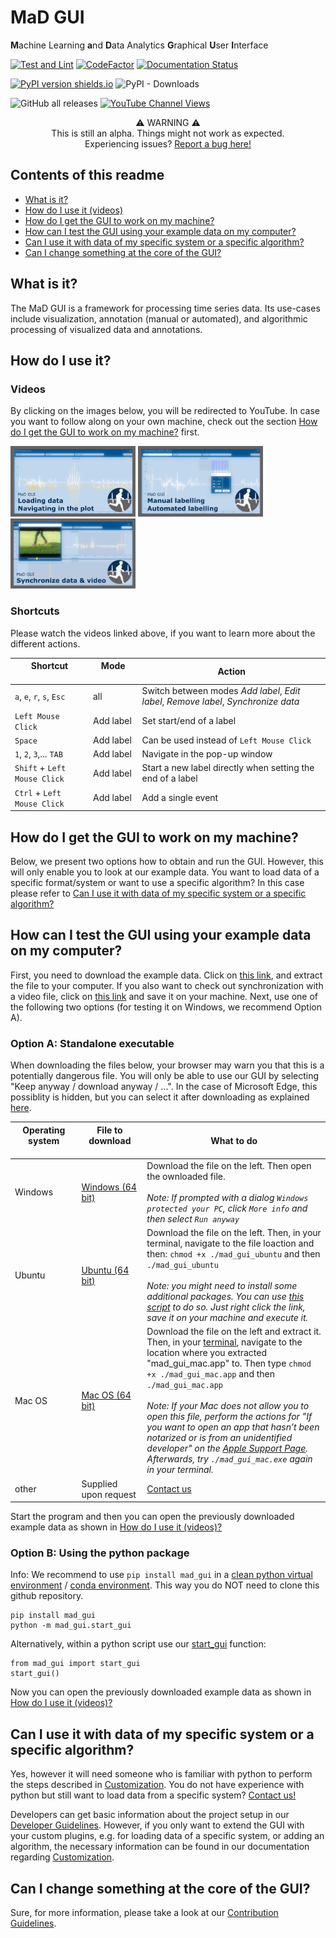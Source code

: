 # MaD GUI 
**M**achine Learning 
**a**nd 
**D**ata Analytics 
**G**raphical 
**U**ser 
**I**nterface

[![Test and Lint](https://github.com/mad-lab-fau/mad-gui/workflows/Test%20and%20Lint/badge.svg)](https://github.com/mad-lab-fau/mad-gui/actions/workflows/test_and_lint.yml)
[![CodeFactor](https://www.codefactor.io/repository/github/mad-lab-fau/mad-gui/badge/main)](https://www.codefactor.io/repository/github/mad-lab-fau/mad-gui/overview/main)
[![Documentation Status](https://readthedocs.org/projects/mad-gui/badge/?version=latest)](https://mad-gui.readthedocs.io/en/latest/?badge=latest)


[![PyPI version shields.io](https://img.shields.io/pypi/v/mad-gui)](https://pypi.org/project/mad-gui/)
![PyPI - Downloads](https://img.shields.io/pypi/dm/mad-gui)

![GitHub all releases](https://img.shields.io/github/downloads/mad-lab-fau/mad-gui/total?style=social)
[![YouTube Channel Views](https://img.shields.io/youtube/channel/views/UCaLchy07OciePfHL9j-8u8A?style=social)](https://m.youtube.com/channel/UCaLchy07OciePfHL9j-8u8A/videos)

<div align="center">
  
:warning: WARNING :warning: <br />
This is still an alpha. Things might not work as expected. <br />
Experiencing issues? [Report a bug here!](https://github.com/mad-lab-fau/mad-gui/issues/new?assignees=&labels=&template=bug_report.md&title=%5BBUG%5D)

  
</div>

## Contents of this readme
- [What is it?](#what-is-it)
- [How do I use it (videos)](#how-do-i-use-it-videos)
- [How do I get the GUI to work on my machine?](#how-do-i-get-the-gui-to-work-on-my-machine)
- [How can I test the GUI using your example data on my computer?](#how-can-i-test-the-gui-using-your-example-data-on-my-computer)
- [Can I use it with data of my specific system or a specific algorithm?](#can-i-use-it-with-data-of-my-specific-system-or-a-specific-algorithm)
- [Can I change something at the core of the GUI?](#can-i-change-something-at-the-core-of-the-gui)


##  What is it?
The MaD GUI is a framework for processing time series data.
Its use-cases include visualization, annotation (manual or automated), and algorithmic processing of visualized data and annotations.

## How do I use it?
### Videos
By clicking on the images below, you will be redirected to YouTube. In case you want to follow along on your own machine, check out the section [How do I get the GUI to work on my machine?](#how-do-i-get-the-gui-to-work-on-my-machine) first.

[<img src="./docs/_static/images/video_thumbnails/loading_and_navigating.png" width="200px">](https://www.youtube.com/watch?v=akxcuFOesC8 "MaD GUI - Loading data and navigating in the plot")
[<img src="./docs/_static/images/video_thumbnails/annotations.png" width="200px">](https://www.youtube.com/watch?v=VWQKYRRRGVA "MaD GUI - Labelling data manually or using an algorithm")
[<img src="./docs/_static/images/video_thumbnails/sync.png" width="200px">](https://www.youtube.com/watch?v=-GI5agFOPRM "MaD GUI - Synchronize video and sensor data")

### Shortcuts
Please watch the videos linked above, if you want to learn more about the different actions.

| Shortcut <img width=50/>                     | Mode <img width=50/>          | Action |
|------------------------------|---------------|-------|
| `a`, `e`, `r`, `s`, `Esc`    | all           | Switch between modes *Add label*, *Edit label*, *Remove label*, *Synchronize data*|
| `Left Mouse Click`           | Add label     | Set start/end of a label|
| `Space`                      | Add label     | Can be used instead of `Left Mouse Click` |
| `1`, `2`, `3`,... `TAB`      | Add label     | Navigate in the pop-up window |
| `Shift` + `Left Mouse Click` | Add label     | Start a new label directly when setting the end of a label |
| `Ctrl` + `Left Mouse Click`  | Add label     | Add a single event |

## How do I get the GUI to work on my machine?
Below, we present two options how to obtain and run the GUI.
However, this will only enable you to look at our example data.
You want to load data of a specific format/system or want to use a specific algorithm? 
In this case please refer to [Can I use it with data of my specific system or a specific algorithm?](#can-i-use-it-with-data-of-my-specific-system-or-a-specific-algorithm)

## How can I test the GUI using your example data on my computer?

First, you need to download the example data.
Click on [this link](https://github.com/mad-lab-fau/mad-gui/raw/main/example_data/sensor_data.zip), and extract the file to your computer.
If you also want to check out synchronization with a video file, click on [this link](https://github.com/mad-lab-fau/mad-gui/releases/download/v0.2.0-alpha.1/video.mp4) and save it on your machine. Next, use one of the following two options (for testing it on Windows, we recommend Option A).

### Option A: Standalone executable

When downloading the files below, your browser may warn you that this is a potentially dangerous file.
You will only be able to use our GUI by selecting "Keep anyway / download anyway / ...".
In the case of Microsoft Edge, this possiblity is hidden, but you can select it after downloading as explained [here](https://docs.microsoft.com/en-us/deployedge/microsoft-edge-security-downloads-interruptions#user-experience-for-downloads-lacking-gestures).

| Operating system <img width=200/>      | File to download <img width=200/>| What to do                                        |
|------------------------|------------------|---------------------------------------------------|
| Windows                | [Windows (64 bit)](https://github.com/mad-lab-fau/mad-gui/releases/download/v0.2.0-alpha.1/mad_gui)       | Download the file on the left. Then open the ownloaded file. <br /> <br />*Note: If prompted with a dialog `Windows protected your PC`, click `More info` and then select `Run anyway`* |
| Ubuntu                 | [Ubuntu (64 bit)](https://github.com/mad-lab-fau/mad-gui/releases/download/v0.2.0-alpha.5/mad_gui_ubuntu) | Download the file on the left. Then, in your terminal, navigate to the file loaction and then: `chmod +x ./mad_gui_ubuntu` and then `./mad_gui_ubuntu` <br /> <br />*Note: you might need to install some additional packages. You can use [this script](https://raw.githubusercontent.com/mad-lab-fau/mad-gui/main/unix_dependencies.sh) to do so. Just right click the link, save it on your machine and execute it.*|
| Mac OS                 | [Mac OS (64 bit)](https://github.com/mad-lab-fau/mad-gui/releases/download/v0.2.0-alpha.5/mad_gui_mac.zip) | Download the file on the left and extract it. Then, in your [terminal](https://support.apple.com/en-lk/guide/terminal/apd5265185d-f365-44cb-8b09-71a064a42125/mac), navigate to the location where you extracted "mad_gui_mac.app" to. Then type `chmod +x ./mad_gui_mac.app` and then `./mad_gui_mac.app` <br /><br /> *Note: If your Mac does not allow you to open this file, perform the actions for "If you want to open an app that hasn’t been notarized or is from an unidentified developer" on the [Apple Support Page](https://support.apple.com/en-us/HT202491). Afterwards, try `./mad_gui_mac.exe` again in your terminal.*|
| other                  | Supplied upon request |[Contact us](mailto:malte.ollenschlaeger@fau.de)  



Start the program and then you can open the previously downloaded example data as shown in [How do I use it (videos)?](#how-do-i-use-it-videos)

### Option B: Using the python package

Info: We recommend to use `pip install mad_gui` in a [clean python virtual environment](https://docs.python.org/3/library/venv.html#creating-virtual-environments) / [conda environment](https://docs.python.org/3/library/venv.html#creating-virtual-environments). This way you do NOT need to clone this github repository.

```
pip install mad_gui
python -m mad_gui.start_gui
```

Alternatively, within a python script use our [start_gui](https://mad-gui.readthedocs.io/en/latest/modules/generated/mad_gui/mad_gui.start_gui.html#mad_gui.start_gui) function: 

```
from mad_gui import start_gui
start_gui()
```

Now you can open the previously downloaded example data as shown in [How do I use it (videos)?](#how-do-i-use-it-videos)

## Can I use it with data of my specific system or a specific algorithm?
Yes, however it will need someone who is familiar with python to perform the steps described in [Customization](https://mad-gui.readthedocs.io/en/latest/customization.html).
You do not have experience with python but still want to load data from a specific system? [Contact us!](mailto:malte.ollenschlaeger@fau.de)

Developers can get basic information about the project setup in our [Developer Guidelines](https://mad-gui.readthedocs.io/en/latest/developer_guidelines.html).
However, if you only want to extend the GUI with your custom plugins, e.g. for loading data of a specific system,
or adding an algorithm, the necessary information can be found in our documentation regarding [Customization](https://mad-gui.readthedocs.io/en/latest/customization.html).

## Can I change something at the core of the GUI?
Sure, for more information, please take a look at our [Contribution Guidelines](https://mad-gui.readthedocs.io/en/latest/contribution_guidelines.html#contribution-guidelines).
